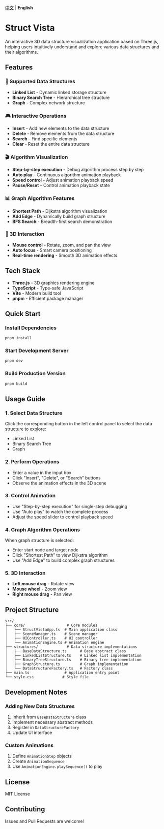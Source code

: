 [中文](README.md) | **English**

# Struct Vista

An interactive 3D data structure visualization application based on Three.js, helping users intuitively understand and explore various data structures and their algorithms.

## Features

### 🔗 Supported Data Structures
- **Linked List** - Dynamic linked storage structure
- **Binary Search Tree** - Hierarchical tree structure
- **Graph** - Complex network structure

### 🎮 Interactive Operations
- **Insert** - Add new elements to the data structure
- **Delete** - Remove elements from the data structure
- **Search** - Find specific elements
- **Clear** - Reset the entire data structure

### 🎬 Algorithm Visualization
- **Step-by-step execution** - Debug algorithm process step by step
- **Auto play** - Continuous algorithm animation playback
- **Speed control** - Adjust animation playback speed
- **Pause/Reset** - Control animation playback state

### 📊 Graph Algorithm Features
- **Shortest Path** - Dijkstra algorithm visualization
- **Add Edge** - Dynamically build graph structure
- **BFS Search** - Breadth-first search demonstration

### 🎯 3D Interaction
- **Mouse control** - Rotate, zoom, and pan the view
- **Auto focus** - Smart camera positioning
- **Real-time rendering** - Smooth 3D animation effects

## Tech Stack

- **Three.js** - 3D graphics rendering engine
- **TypeScript** - Type-safe JavaScript
- **Vite** - Modern build tool
- **pnpm** - Efficient package manager

## Quick Start

### Install Dependencies
```bash
pnpm install
```

### Start Development Server
```bash
pnpm dev
```

### Build Production Version
```bash
pnpm build
```

## Usage Guide

### 1. Select Data Structure
Click the corresponding button in the left control panel to select the data structure to explore:
- Linked List
- Binary Search Tree
- Graph

### 2. Perform Operations
- Enter a value in the input box
- Click "Insert", "Delete", or "Search" buttons
- Observe the animation effects in the 3D scene

### 3. Control Animation
- Use "Step-by-step execution" for single-step debugging
- Use "Auto play" to watch the complete process
- Adjust the speed slider to control playback speed

### 4. Graph Algorithm Operations
When graph structure is selected:
- Enter start node and target node
- Click "Shortest Path" to view Dijkstra algorithm
- Use "Add Edge" to build complex graph structures

### 5. 3D Interaction
- **Left mouse drag** - Rotate view
- **Mouse wheel** - Zoom view
- **Right mouse drag** - Pan view

## Project Structure

```
src/
├── core/                   # Core modules
│   ├── StructVistaApp.ts  # Main application class
│   ├── SceneManager.ts    # Scene manager
│   ├── UIController.ts    # UI controller
│   └── AnimationEngine.ts # Animation engine
├── structures/             # Data structure implementations
│   ├── BaseDataStructure.ts      # Base abstract class
│   ├── LinkedListStructure.ts    # Linked list implementation
│   ├── BinaryTreeStructure.ts    # Binary tree implementation
│   ├── GraphStructure.ts         # Graph implementation
│   └── DataStructureFactory.ts   # Factory class
├── main.ts                # Application entry point
└── style.css             # Style file
```

## Development Notes

### Adding New Data Structures
1. Inherit from `BaseDataStructure` class
2. Implement necessary abstract methods
3. Register in `DataStructureFactory`
4. Update UI interface

### Custom Animations
1. Define `AnimationStep` objects
2. Create `AnimationSequence`
3. Use `AnimationEngine.playSequence()` to play

## License

MIT License

## Contributing

Issues and Pull Requests are welcome!